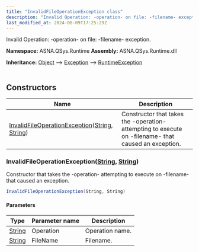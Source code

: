 ```yaml
---
title: "InvalidFileOperationException class"
description: "Invalid Operation: -operation- on file: -filename- exception. "
last_modified_at: 2024-08-09T17:25:29Z
---
```


Invalid Operation: -operation- on file: -filename- exception.

**Namespace:** ASNA.QSys.Runtime
**Assembly:** ASNA.QSys.Runtime.dll

**Inheritance:** [Object](https://docs.microsoft.com/en-us/dotnet/api/system.object) --> [Exception](https://docs.microsoft.com/en-us/dotnet/api/system.exception) --> [RuntimeException](/reference/runtime/qsys-runtime/runtime-exception.html)
<br>
<br>

## Constructors

| Name | Description |
| --- | --- |
| [InvalidFileOperationException](#invalidfileoperationexceptionstring-string)([String](https://docs.microsoft.com/en-us/dotnet/api/system.string), [String](https://docs.microsoft.com/en-us/dotnet/api/system.string)) | Constructor that takes the -operation- attempting to execute on -filename- that caused an exception.

### InvalidFileOperationException([String](https://docs.microsoft.com/en-us/dotnet/api/system.string), [String](https://docs.microsoft.com/en-us/dotnet/api/system.string))

Constructor that takes the -operation- attempting to execute on -filename- that caused an exception.

```cs
InvalidFileOperationException(String, String)
```

#### Parameters

| Type | Parameter name | Description
| --- | --- | ---
| [String](https://docs.microsoft.com/en-us/dotnet/api/system.string) | Operation | Operation name.
| [String](https://docs.microsoft.com/en-us/dotnet/api/system.string) | FileName | Filename.
